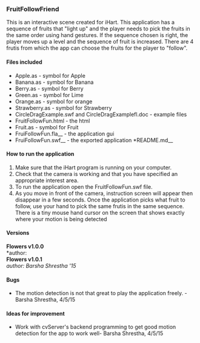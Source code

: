 ### FruitFollowFriend

This is an interactive scene created for iHart. This application has a sequence of fruits that "light up" and the player 
needs to pick the fruits in the same order using hand gestures. If the sequence chosen is right, the player moves up a level and
the sequence of fruit is increased. There are 4 frutis from which the app can choose the fruits for the player to "follow". 


#### Files included
* Apple.as - symbol for Apple
* Banana.as - symbol for Banana
* Berry.as - symbol for Berry
* Green.as - symbol for Lime
* Orange.as - symbol for orange
* Strawberry.as - symbol for Strawberry
* CircleDragExample.swf and CircleDragExamplefl.doc - example files
* FruitFollowFun.html - the html
* Fruit.as - symbol for Fruit
* FruiFollowFun.fla__ - the application gui
* FruiFollowFun.swf__ - the exported application
*README.md__


#### How to run the application  
1. Make sure that the iHart program is running on your computer.
2. Check that the camera is working and that you have specified an appropriate interest area.
3. To run the application open the FruitFollowFun.swf file.
4. As you move in front of the camera, instruction screen will appear then disappear in a few seconds. Once the application picks
what fruit to follow, use your hand to pick the same frutis in the same sequence. There is a tiny mouse hand cursor on the screen 
that shows exactly where your motion is being detected



#### Versions  
**Flowers v1.0.0**  
*author:   
**Flowers v1.0.1**   
*author: Barsha Shrestha '15*
 

#### Bugs
* The motion detection is not that great to play the application freely.  - Barsha Shrestha, 4/5/15

#### Ideas for improvement
* Work with cvServer's backend programming to get good motion detection for the app to work well- Barsha Shrestha, 4/5/15
